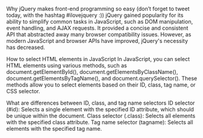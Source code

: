Why jQuery makes front-end programming so easy (don’t forget to tweet today, with the hashtag #ilovejquery :))
jQuery gained popularity for its ability to simplify common tasks in JavaScript, such as DOM manipulation, event handling, and AJAX requests. It provided a concise and consistent API that abstracted away many browser compatibility issues. However, as modern JavaScript and browser APIs have improved, jQuery's necessity has decreased.

How to select HTML elements in JavaScript
In JavaScript, you can select HTML elements using various methods, such as document.getElementById(), document.getElementsByClassName(), document.getElementsByTagName(), and document.querySelector(). These methods allow you to select elements based on their ID, class, tag name, or CSS selector.

What are differences between ID, class, and tag name selectors
ID selector (#id): Selects a single element with the specified ID attribute, which should be unique within the document.
Class selector (.class): Selects all elements with the specified class attribute.
Tag name selector (tagname): Selects all elements with the specified tag name.

